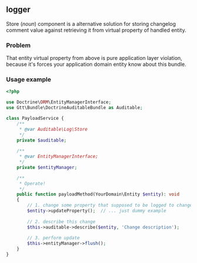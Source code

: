 ## logger

Store (*noun*) component is a alternative solution for storing changelog 
comment value against retrieving it from virtual property of handled entity.

### Problem

That entity virtual property from above is pure application layer violation,
because it's forces your application domain entity know about this bundle.

### Usage example

```php
<?php

use Doctrine\ORM\EntityManagerInterface;
use Gtt\Bundle\DoctrineAuditableBundle as Auditable;

class PayloadService {
    /**
     * @var Auditable\Log\Store
     */
    private $auditable;
    
    /**
     * @var EntityManagerInterface;
     */
    private $entityManager;

    /**
     * Operate!
     */
    public function payloadMethod(YourDomain\Entity $entity): void 
    {
        // 1. change some property that supposed to be logged to changelog
        $entity->updateProperty();  // ... just dummy example
        
        // 2. describe this change
        $this->auditable->describe($entity, 'Change description');
      
        // 3. perform update 
        $this->entityManager->flush();
    }
}
```
